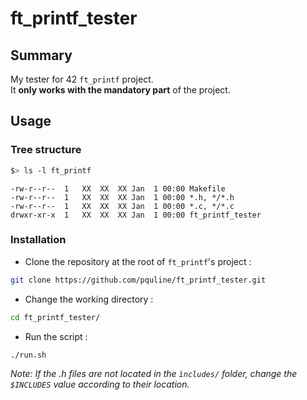# ft_printf_tester

## Summary

My tester for 42 ```ft_printf``` project.</br>
It **only works with the mandatory part** of the project.

## Usage

### Tree structure

```bash
$> ls -l ft_printf
```
```text
-rw-r--r--	1	XX	XX	XX Jan  1 00:00	Makefile
-rw-r--r--	1	XX	XX	XX Jan  1 00:00	*.h, */*.h
-rw-r--r--	1	XX	XX	XX Jan  1 00:00	*.c, */*.c
drwxr-xr-x	1	XX	XX	XX Jan  1 00:00	ft_printf_tester
```
### Installation
- Clone the repository at the root of ```ft_printf```'s project :
```bash
git clone https://github.com/pquline/ft_printf_tester.git
```
- Change the working directory :
```bash
cd ft_printf_tester/
```
- Run the script :
```bash
./run.sh
```
*Note: If the .h files are not located in the ```ìncludes/``` folder, change the ```$INCLUDES``` value according to their location.*

